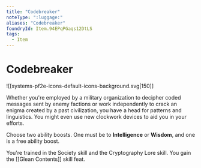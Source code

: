 ```yaml
---
title: "Codebreaker"
noteType: ":luggage:"
aliases: "Codebreaker"
foundryId: Item.94EPqPGaqs12DtLS
tags:
  - Item
---
```


# Codebreaker
![[systems-pf2e-icons-default-icons-background.svg|150]]

Whether you're employed by a military organization to decipher coded messages sent by enemy factions or work independently to crack an enigma created by a past civilization, you have a head for patterns and linguistics. You might even use new clockwork devices to aid you in your efforts.

Choose two ability boosts. One must be to **Intelligence** or **Wisdom**, and one is a free ability boost.

You're trained in the Society skill and the Cryptography Lore skill. You gain the [[Glean Contents]] skill feat.
